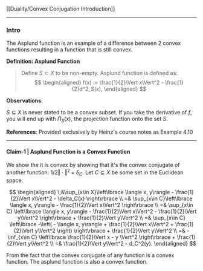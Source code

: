 [[Duality/Convex Conjugation Introduction]]


---
### **Intro**

The Asplund function is an example of a difference between 2 convex functions resulting in a function that is still convex. 

**Definition: Asplund Function**
> Define $S\subset X$ to be non-empty. Asplund function is defined as: 
> $$
> \begin{aligned}
>     f(x) := \frac{1}{2}\Vert x\Vert^2 - \frac{1}{2}d^2_S(x), 
> \end{aligned}
> $$

**Observations**: 

$S \subseteq X$ is never stated to be a convex subset. If you take the derivative of $f$, you will end up with $\Pi_{S}(x)$, the projection function onto the set $S$. 


**References**: Provided exclusively by Heinz's course notes as Example 4.10


---
#### **Claim-1 | Asplund Function is a Convex Function**

We show the it is convex by showing that it's the convex conjugate of another function: $1/2\Vert \cdot\Vert^2 + \delta_C$. Let $C\subseteq X$ be some set in the Euclidean space. 

$$
\begin{aligned}
    \;&\sup_{x\in X}\left\lbrace
        \langle x, y\rangle - \frac{1}{2}\Vert x\Vert^2 - \delta_C(x)
    \right\rbrace
    \\
    =&
    \sup_{x\in C}\left\lbrace
       \langle x, y\rangle - \frac{1}{2}\Vert x\Vert^2
    \right\rbrace
    \\
    =&
    \sup_{x\in C}
    \left\lbrace
       \langle x, y\rangle - \frac{1}{2}\Vert x\Vert^2
        - \frac{1}{2}\Vert y\Vert^2
    \right\rbrace + \frac{1}{2}\Vert y\Vert^2
    \\
    =& 
    \sup_{x\in C}
    \left\lbrace
       -\left(
            - \langle x, y\rangle + \frac{1}{2}\Vert x\Vert^2
            + \frac{1}{2}\Vert y\Vert^2
       \right)
    \right\rbrace + \frac{1}{2}\Vert y\Vert^2
    \\
    =& 
    -\inf_{x\in C}
    \left\lbrace
        \frac{1}{2}\Vert x - y \Vert^2
    \right\rbrace + 
    \frac{1}{2}\Vert y\Vert^2
    \\
    =& 
    \frac{1}{2}\Vert y\Vert^2 - d_C^2(y). 
\end{aligned}
$$

From the fact that the convex conjugate of any function is a convex function. The asplund function is also a convex function. 


